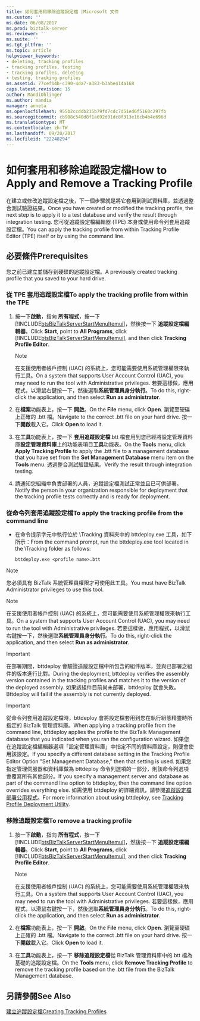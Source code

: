 ```yaml
---
title: 如何套用和移除追蹤設定檔 |Microsoft 文件
ms.custom: ''
ms.date: 06/08/2017
ms.prod: biztalk-server
ms.reviewer: ''
ms.suite: ''
ms.tgt_pltfrm: ''
ms.topic: article
helpviewer_keywords:
- deleting, tracking profiles
- tracking profiles, testing
- tracking profiles, deleting
- testing, tracking profiles
ms.assetid: 77cef14b-c390-4da7-a383-b3abe414a168
caps.latest.revision: 15
author: MandiOhlinger
ms.author: mandia
manager: anneta
ms.openlocfilehash: 955b2ccddb215b79fd7cdc7d51ed6f5160c297fb
ms.sourcegitcommit: cb908c540d8f1a692d01dc8f313e16cb4b4e696d
ms.translationtype: MT
ms.contentlocale: zh-TW
ms.lasthandoff: 09/20/2017
ms.locfileid: "22248294"
---
```

# <a name="how-to-apply-and-remove-a-tracking-profile"></a><span data-ttu-id="4fc88-102">如何套用和移除追蹤設定檔</span><span class="sxs-lookup"><span data-stu-id="4fc88-102">How to Apply and Remove a Tracking Profile</span></span>
<span data-ttu-id="4fc88-103">在建立或修改追蹤設定檔之後，下一個步驟就是將它套用到測試資料庫，並透過整合測試驗證結果。</span><span class="sxs-lookup"><span data-stu-id="4fc88-103">Once you have created or modified the tracking profile, the next step is to apply it to a test database and verify the result through integration testing.</span></span> <span data-ttu-id="4fc88-104">您可從追蹤設定檔編輯器 (TPE) 本身或使用命令列套用追蹤設定檔。</span><span class="sxs-lookup"><span data-stu-id="4fc88-104">You can apply the tracking profile from within Tracking Profile Editor (TPE) itself or by using the command line.</span></span>  
  
## <a name="prerequisites"></a><span data-ttu-id="4fc88-105">必要條件</span><span class="sxs-lookup"><span data-stu-id="4fc88-105">Prerequisites</span></span>  
 <span data-ttu-id="4fc88-106">您之前已建立並儲存到硬碟的追蹤設定檔。</span><span class="sxs-lookup"><span data-stu-id="4fc88-106">A previously created tracking profile that you saved to your hard drive.</span></span>  
  
### <a name="to-apply-the-tracking-profile-from-within-the-tpe"></a><span data-ttu-id="4fc88-107">從 TPE 套用追蹤設定檔</span><span class="sxs-lookup"><span data-stu-id="4fc88-107">To apply the tracking profile from within the TPE</span></span>  
  
1.  <span data-ttu-id="4fc88-108">按一下**啟動**，指向 **所有程式**，按一下  [!INCLUDE[btsBizTalkServerStartMenuItemui](../includes/btsbiztalkserverstartmenuitemui-md.md)]，然後按一下 **追蹤設定檔編輯器**。</span><span class="sxs-lookup"><span data-stu-id="4fc88-108">Click **Start**, point to **All Programs**, click [!INCLUDE[btsBizTalkServerStartMenuItemui](../includes/btsbiztalkserverstartmenuitemui-md.md)], and then click **Tracking Profile Editor**.</span></span>  
  
    > [!NOTE]
    >  <span data-ttu-id="4fc88-109">在支援使用者帳戶控制 (UAC) 的系統上，您可能需要使用系統管理權限來執行工具。</span><span class="sxs-lookup"><span data-stu-id="4fc88-109">On a system that supports User Account Control (UAC), you may need to run the tool with Administrative privileges.</span></span> <span data-ttu-id="4fc88-110">若要這樣做，應用程式，以滑鼠右鍵按一下，然後選取**系統管理員身分執行**。</span><span class="sxs-lookup"><span data-stu-id="4fc88-110">To do this, right-click the application, and then select **Run as administrator**.</span></span>  
  
2.  <span data-ttu-id="4fc88-111">在**檔案**功能表上，按一下 **開啟**。</span><span class="sxs-lookup"><span data-stu-id="4fc88-111">On the **File** menu, click **Open**.</span></span> <span data-ttu-id="4fc88-112">瀏覽至硬碟上正確的 .btt 檔。</span><span class="sxs-lookup"><span data-stu-id="4fc88-112">Navigate to the correct .btt file on your hard drive.</span></span> <span data-ttu-id="4fc88-113">按一下**開啟**載入它。</span><span class="sxs-lookup"><span data-stu-id="4fc88-113">Click **Open** to load it.</span></span>  
  
3.  <span data-ttu-id="4fc88-114">在**工具**功能表上，按一下 **套用追蹤設定檔**.btt 檔套用到您已經將設定管理資料庫**設定管理資料庫**上的功能表項目**工具**功能表。</span><span class="sxs-lookup"><span data-stu-id="4fc88-114">On the **Tools** menu, click **Apply Tracking Profile** to apply the .btt file to a management database that you have set from the **Set Management Database** menu item on the **Tools** menu.</span></span> <span data-ttu-id="4fc88-115">透過整合測試驗證結果。</span><span class="sxs-lookup"><span data-stu-id="4fc88-115">Verify the result through integration testing.</span></span>  
  
4.  <span data-ttu-id="4fc88-116">請通知您組織中負責部署的人員，追蹤設定檔測試正常並且已可供部署。</span><span class="sxs-lookup"><span data-stu-id="4fc88-116">Notify the person in your organization responsible for deployment that the tracking profile tests correctly and is ready for deployment.</span></span>  
  
### <a name="to-apply-the-tracking-profile-from-the-command-line"></a><span data-ttu-id="4fc88-117">從命令列套用追蹤設定檔</span><span class="sxs-lookup"><span data-stu-id="4fc88-117">To apply the tracking profile from the command line</span></span>  
  
-   <span data-ttu-id="4fc88-118">在命令提示字元中執行位於 \Tracking 資料夾中的 bttdeploy.exe 工具，如下所示：</span><span class="sxs-lookup"><span data-stu-id="4fc88-118">From the command prompt, run the bttdeploy.exe tool located in the \Tracking folder as follows:</span></span>  
  
    ```  
    bttdeploy.exe <profile name>.btt  
    ```  
  
> [!NOTE]
>  <span data-ttu-id="4fc88-119">您必須具有 BizTalk 系統管理員權限才可使用此工具。</span><span class="sxs-lookup"><span data-stu-id="4fc88-119">You must have BizTalk Administrator privileges to use this tool.</span></span>  
  
> [!NOTE]
>  <span data-ttu-id="4fc88-120">在支援使用者帳戶控制 (UAC) 的系統上，您可能需要使用系統管理權限來執行工具。</span><span class="sxs-lookup"><span data-stu-id="4fc88-120">On a system that supports User Account Control (UAC), you may need to run the tool with Administrative privileges.</span></span> <span data-ttu-id="4fc88-121">若要這樣做，應用程式，以滑鼠右鍵按一下，然後選取**系統管理員身分執行**。</span><span class="sxs-lookup"><span data-stu-id="4fc88-121">To do this, right-click the application, and then select **Run as administrator**.</span></span>  
  
> [!IMPORTANT]
>  <span data-ttu-id="4fc88-122">在部署期間，bttdeploy 會驗證追蹤設定檔中所包含的組件版本，並與已部署之組件的版本進行比對。</span><span class="sxs-lookup"><span data-stu-id="4fc88-122">During the deployment, bttdeploy verifies the assembly version contained in the tracking profiles and matches it to the version of the deployed assembly.</span></span> <span data-ttu-id="4fc88-123">如果該組件目前尚未部署，bttdeploy 就會失敗。</span><span class="sxs-lookup"><span data-stu-id="4fc88-123">Bttdeploy will fail if the assembly is not currently deployed.</span></span>  
  
> [!IMPORTANT]
>  <span data-ttu-id="4fc88-124">從命令列套用追蹤設定檔時，bttdeploy 會將設定檔套用到您在執行組態精靈時所指定的 BizTalk 管理資料庫。</span><span class="sxs-lookup"><span data-stu-id="4fc88-124">When applying a tracking profile from the command line, bttdeploy applies the profile to the BizTalk Management database that you indicated when you ran the configuration wizard.</span></span> <span data-ttu-id="4fc88-125">如果您在追蹤設定檔編輯器選項「設定管理資料庫」中指定不同的資料庫設定，則便會使用該設定。</span><span class="sxs-lookup"><span data-stu-id="4fc88-125">If you specify a different database setting in the Tracking Profile Editor Option "Set Management Database," then that setting is used.</span></span> <span data-ttu-id="4fc88-126">如果您指定管理伺服器和資料庫做為 bttdeploy 命令列選項的一部分，則該命令列選項會覆寫所有其他部分。</span><span class="sxs-lookup"><span data-stu-id="4fc88-126">If you specify a management server and database as part of the command line option to bttdeploy, then the command line option overrides everything else.</span></span> <span data-ttu-id="4fc88-127">如需使用 bttdeploy 的詳細資訊，請參閱[追蹤設定檔部署公用程式](../core/tracking-profile-deployment-utility.md)。</span><span class="sxs-lookup"><span data-stu-id="4fc88-127">For more information about using bttdeploy, see [Tracking Profile Deployment Utility](../core/tracking-profile-deployment-utility.md).</span></span>  
  
### <a name="to-remove-a-tracking-profile"></a><span data-ttu-id="4fc88-128">移除追蹤設定檔</span><span class="sxs-lookup"><span data-stu-id="4fc88-128">To remove a tracking profile</span></span>  
  
1.  <span data-ttu-id="4fc88-129">按一下**啟動**，指向 **所有程式**，按一下  [!INCLUDE[btsBizTalkServerStartMenuItemui](../includes/btsbiztalkserverstartmenuitemui-md.md)]，然後按一下 **追蹤設定檔編輯器**。</span><span class="sxs-lookup"><span data-stu-id="4fc88-129">Click **Start**, point to **All Programs**, click [!INCLUDE[btsBizTalkServerStartMenuItemui](../includes/btsbiztalkserverstartmenuitemui-md.md)], and then click **Tracking Profile Editor**.</span></span>  
  
    > [!NOTE]
    >  <span data-ttu-id="4fc88-130">在支援使用者帳戶控制 (UAC) 的系統上，您可能需要使用系統管理權限來執行工具。</span><span class="sxs-lookup"><span data-stu-id="4fc88-130">On a system that supports User Account Control (UAC), you may need to run the tool with Administrative privileges.</span></span> <span data-ttu-id="4fc88-131">若要這樣做，應用程式，以滑鼠右鍵按一下，然後選取**系統管理員身分執行**。</span><span class="sxs-lookup"><span data-stu-id="4fc88-131">To do this, right-click the application, and then select **Run as administrator**.</span></span>  
  
2.  <span data-ttu-id="4fc88-132">在**檔案**功能表上，按一下 **開啟**。</span><span class="sxs-lookup"><span data-stu-id="4fc88-132">On the **File** menu, click **Open**.</span></span> <span data-ttu-id="4fc88-133">瀏覽至硬碟上正確的 .btt 檔。</span><span class="sxs-lookup"><span data-stu-id="4fc88-133">Navigate to the correct .btt file on your hard drive.</span></span> <span data-ttu-id="4fc88-134">按一下**開啟**載入它。</span><span class="sxs-lookup"><span data-stu-id="4fc88-134">Click **Open** to load it.</span></span>  
  
3.  <span data-ttu-id="4fc88-135">在**工具**功能表上，按一下 **移除追蹤設定檔**從 BizTalk 管理資料庫中的.btt 檔為基礎的追蹤設定檔。</span><span class="sxs-lookup"><span data-stu-id="4fc88-135">On the **Tools** menu, click **Remove Tracking Profile** to remove the tracking profile based on the .btt file from the BizTalk Management database.</span></span>  
  
## <a name="see-also"></a><span data-ttu-id="4fc88-136">另請參閱</span><span class="sxs-lookup"><span data-stu-id="4fc88-136">See Also</span></span>  
 [<span data-ttu-id="4fc88-137">建立追蹤設定檔</span><span class="sxs-lookup"><span data-stu-id="4fc88-137">Creating Tracking Profiles</span></span>](../core/creating-tracking-profiles.md)